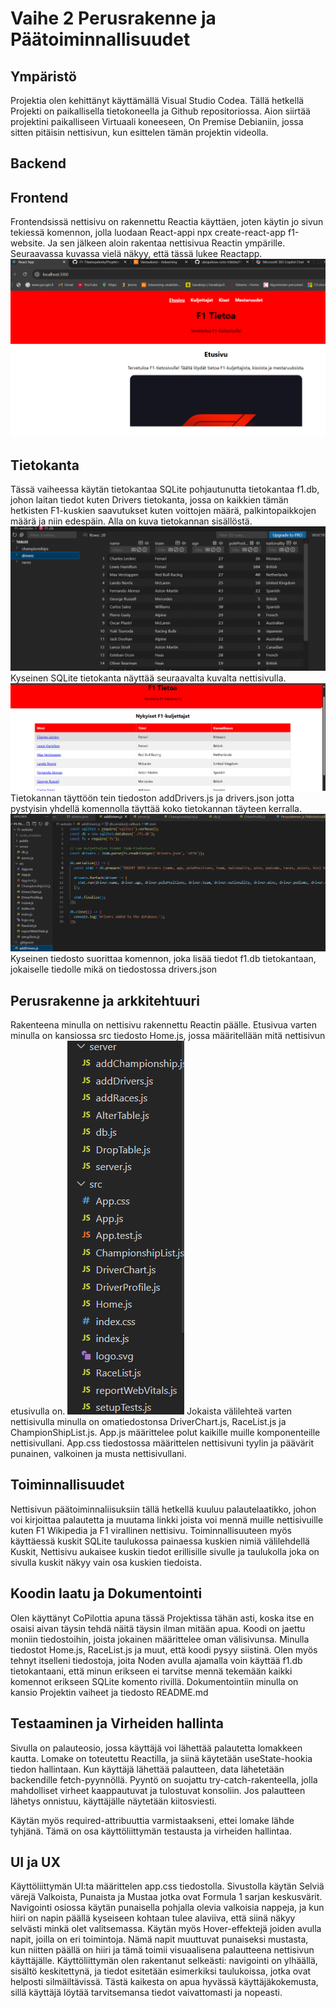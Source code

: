 # Vaihe 2 Perusrakenne ja Päätoiminnallisuudet

## Ympäristö
Projektia olen kehittänyt käyttämällä Visual Studio Codea. Tällä hetkellä Projekti on paikallisella tietokoneella ja Github repositoriossa. Aion siirtää projektini paikalliseen Virtuaali koneeseen, On Premise Debianiin, jossa sitten pitäisin nettisivun, kun esittelen tämän projektin videolla.
## Backend

## Frontend
Frontendsissä nettisivu on rakennettu Reactia käyttäen, joten käytin jo sivun tekiessä komennon, jolla luodaan React-appi npx create-react-app f1-website. Ja sen jälkeen aloin rakentaa nettisivua Reactin ympärille. Seuraavassa kuvassa vielä näkyy, että tässä lukee Reactapp. 
![alt text](image-2.png)

## Tietokanta
Tässä vaiheessa käytän tietokantaa SQLite pohjautunutta tietokantaa f1.db, johon laitan tiedot kuten Drivers tietokanta, jossa on kaikkien tämän hetkisten F1-kuskien saavutukset kuten voittojen määrä, palkintopaikkojen määrä ja niin edespäin. Alla on kuva tietokannan sisällöstä.
![alt text](image.png)
Kyseinen SQLite tietokanta näyttää seuraavalta kuvalta nettisivulla.
![alt text](image-1.png)
Tietokannan täyttöön tein tiedoston addDrivers.js ja drivers.json jotta pystyisin yhdellä komennolla täyttää koko tietokannan täyteen kerralla.
![alt text](image-3.png)
Kyseinen tiedosto suorittaa komennon, joka lisää tiedot f1.db tietokantaan, jokaiselle tiedolle mikä on tiedostossa drivers.json
## Perusrakenne ja arkkitehtuuri
Rakenteena minulla on nettisivu rakennettu Reactin päälle. Etusivua varten minulla on kansiossa src tiedosto Home.js, jossa määritellään mitä nettisivun etusivulla on. ![alt text](image-4.png)
Jokaista välilehteä varten nettisivulla minulla on omatiedostonsa DriverChart.js, RaceList.js ja ChampionShipList.js.
App.js määrittelee polut kaikille muille komponenteille nettisivullani. App.css tiedostossa määrittelen nettisivuni tyylin ja päävärit punainen, valkoinen ja musta nettisivullani.
## Toiminnallisuudet
Nettisivun päätoiminnaliisuksiin tällä hetkellä kuuluu palautelaatikko, johon voi kirjoittaa palautetta ja muutama linkki joista voi mennä muille nettisivuille kuten F1 Wikipedia ja F1 virallinen nettisivu. Toiminnallisuuteen myös käyttäessä kuskit SQLite taulukossa painaessa kuskien nimiä välilehdellä Kuskit, Nettisivu aukaisee kuskin tiedot erillisille sivulle ja taulukolla joka on sivulla kuskit näkyy vain osa kuskien tiedoista. 

## Koodin laatu ja Dokumentointi
Olen käyttänyt CoPilottia apuna tässä Projektissa tähän asti, koska itse en osaisi aivan täysin tehdä näitä täysin ilman mitään apua. Koodi on jaettu moniin tiedostoihin, joista jokainen määrittelee oman välisivunsa. Minulla tiedostot Home.js, RaceList.js ja muut, että koodi pysyy siistinä.
Olen myös tehnyt itselleni tiedostoja, joita Noden avulla ajamalla voin käyttää f1.db tietokantaani, että minun erikseen ei tarvitse mennä tekemään kaikki komennot erikseen SQLite komento rivillä.
Dokumentointiin minulla on kansio Projektin vaiheet ja tiedosto README.md
## Testaaminen ja Virheiden hallinta
Sivulla on palauteosio, jossa käyttäjä voi lähettää palautetta lomakkeen kautta. Lomake on toteutettu Reactilla, ja siinä käytetään useState-hookia tiedon hallintaan. Kun käyttäjä lähettää palautteen, data lähetetään backendille fetch-pyynnöllä. Pyyntö on suojattu try-catch-rakenteella, jolla mahdolliset virheet kaappautuvat ja tulostuvat konsoliin. Jos palautteen lähetys onnistuu, käyttäjälle näytetään kiitosviesti.

Käytän myös required-attribuuttia varmistaakseni, ettei lomake lähde tyhjänä. Tämä on osa käyttöliittymän testausta ja virheiden hallintaa.
## UI ja UX
Käyttöliittymän UI:ta määrittelen app.css tiedostolla. Sivustolla käytän Selviä värejä Valkoista, Punaista ja Mustaa jotka ovat Formula 1 sarjan keskusvärit. Navigointi osiossa käytän punaisella pohjalla olevia valkoisia nappeja, ja kun hiiri on napin päällä kyseiseen kohtaan tulee alaviiva, että siinä näkyy selvästi minkä olet valitsemassa.
Käytän myös Hover-effektejä joiden avulla napit, joilla on eri toimintoja. Nämä napit muuttuvat punaiseksi mustasta, kun niitten päällä on hiiri ja tämä toimii visuaalisena palautteena nettisivun käyttäjälle.
Käyttöliittymän olen rakentanut selkeästi: navigointi on ylhäällä, sisältö keskitettynä, ja tiedot esitetään esimerkiksi taulukoissa, jotka ovat helposti silmäiltävissä. 
Tästä kaikesta on apua hyvässä käyttäjäkokemusta, sillä käyttäjä löytää tarvitsemansa tiedot vaivattomasti ja nopeasti.